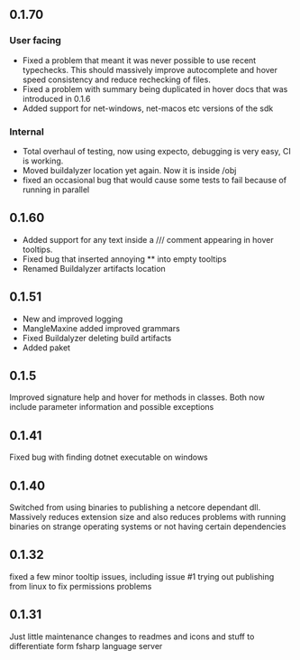 ## 0.1.70
### User facing
- Fixed a problem that meant it was never possible to use recent typechecks. This should massively improve autocomplete and hover speed consistency and reduce rechecking of files.
- Fixed a problem with summary being duplicated in hover docs that was introduced in 0.1.6
- Added support for net-windows, net-macos etc versions of the sdk
### Internal
- Total overhaul of testing, now using expecto, debugging is very easy, CI is working.
- Moved buildalyzer location yet again. Now it is inside /obj
- fixed an occasional bug that would cause some tests to fail because of running in parallel

## 0.1.60
- Added support for any text inside a /// comment appearing in hover tooltips.
- Fixed bug that inserted annoying ** into empty tooltips
- Renamed Buildalyzer artifacts location
## 0.1.51
- New and improved logging
- MangleMaxine added improved grammars
- Fixed Buildalyzer deleting build artifacts
- Added paket
## 0.1.5

Improved signature help and hover for methods in classes. Both now include parameter information and possible exceptions
## 0.1.41
Fixed bug with finding dotnet executable on windows
## 0.1.40
Switched from using binaries to publishing a netcore dependant dll.
    Massively reduces extension size and also reduces problems with running binaries on strange operating systems or not having certain dependencies


## 0.1.32
fixed a few minor tooltip issues, including issue #1
trying out publishing from linux to fix permissions problems


## 0.1.31
Just little maintenance changes to readmes and icons and stuff to differentiate form fsharp language server
